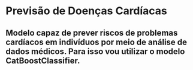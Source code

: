 # Previsão de Doenças Cardíacas
## Modelo capaz de prever riscos de problemas cardíacos em indivíduos por meio de análise de dados médicos. Para isso vou utilizar o modelo CatBoostClassifier.
